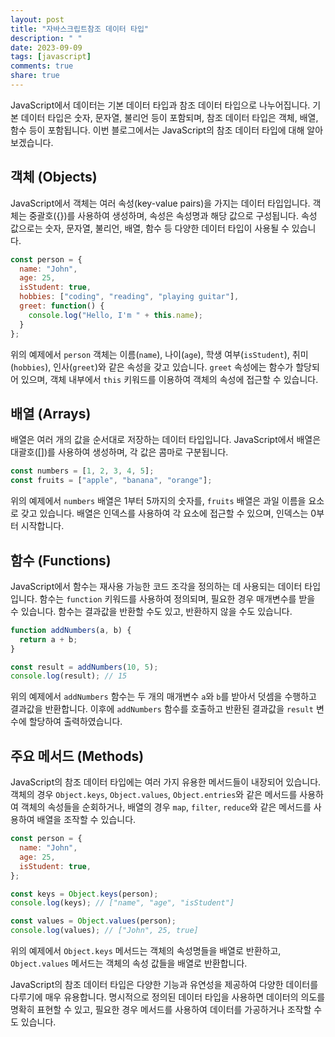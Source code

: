 ```yaml
---
layout: post
title: "자바스크립트참조 데이터 타입"
description: " "
date: 2023-09-09
tags: [javascript]
comments: true
share: true
---
```


JavaScript에서 데이터는 기본 데이터 타입과 참조 데이터 타입으로 나누어집니다. 기본 데이터 타입은 숫자, 문자열, 불리언 등이 포함되며, 참조 데이터 타입은 객체, 배열, 함수 등이 포함됩니다. 이번 블로그에서는 JavaScript의 참조 데이터 타입에 대해 알아보겠습니다.

## 객체 (Objects)

JavaScript에서 객체는 여러 속성(key-value pairs)을 가지는 데이터 타입입니다. 객체는 중괄호({})를 사용하여 생성하며, 속성은 속성명과 해당 값으로 구성됩니다. 속성 값으로는 숫자, 문자열, 불리언, 배열, 함수 등 다양한 데이터 타입이 사용될 수 있습니다.

```javascript
const person = {
  name: "John",
  age: 25,
  isStudent: true,
  hobbies: ["coding", "reading", "playing guitar"],
  greet: function() {
    console.log("Hello, I'm " + this.name);
  }
};
```

위의 예제에서 `person` 객체는 이름(`name`), 나이(`age`), 학생 여부(`isStudent`), 취미(`hobbies`), 인사(`greet`)와 같은 속성을 갖고 있습니다. `greet` 속성에는 함수가 할당되어 있으며, 객체 내부에서 `this` 키워드를 이용하여 객체의 속성에 접근할 수 있습니다.

## 배열 (Arrays)

배열은 여러 개의 값을 순서대로 저장하는 데이터 타입입니다. JavaScript에서 배열은 대괄호([])를 사용하여 생성하며, 각 값은 콤마로 구분됩니다.

```javascript
const numbers = [1, 2, 3, 4, 5];
const fruits = ["apple", "banana", "orange"];
```

위의 예제에서 `numbers` 배열은 1부터 5까지의 숫자를, `fruits` 배열은 과일 이름을 요소로 갖고 있습니다. 배열은 인덱스를 사용하여 각 요소에 접근할 수 있으며, 인덱스는 0부터 시작합니다.

## 함수 (Functions)

JavaScript에서 함수는 재사용 가능한 코드 조각을 정의하는 데 사용되는 데이터 타입입니다. 함수는 `function` 키워드를 사용하여 정의되며, 필요한 경우 매개변수를 받을 수 있습니다. 함수는 결과값을 반환할 수도 있고, 반환하지 않을 수도 있습니다.

```javascript
function addNumbers(a, b) {
  return a + b;
}

const result = addNumbers(10, 5);
console.log(result); // 15
```

위의 예제에서 `addNumbers` 함수는 두 개의 매개변수 `a`와 `b`를 받아서 덧셈을 수행하고 결과값을 반환합니다. 이후에 `addNumbers` 함수를 호출하고 반환된 결과값을 `result` 변수에 할당하여 출력하였습니다.

## 주요 메서드 (Methods)

JavaScript의 참조 데이터 타입에는 여러 가지 유용한 메서드들이 내장되어 있습니다. 객체의 경우 `Object.keys`, `Object.values`, `Object.entries`와 같은 메서드를 사용하여 객체의 속성들을 순회하거나, 배열의 경우 `map`, `filter`, `reduce`와 같은 메서드를 사용하여 배열을 조작할 수 있습니다.

```javascript
const person = {
  name: "John",
  age: 25,
  isStudent: true,
};

const keys = Object.keys(person);
console.log(keys); // ["name", "age", "isStudent"]

const values = Object.values(person);
console.log(values); // ["John", 25, true]
```

위의 예제에서 `Object.keys` 메서드는 객체의 속성명들을 배열로 반환하고, `Object.values` 메서드는 객체의 속성 값들을 배열로 반환합니다.

JavaScript의 참조 데이터 타입은 다양한 기능과 유연성을 제공하여 다양한 데이터를 다루기에 매우 유용합니다. 명시적으로 정의된 데이터 타입을 사용하면 데이터의 의도를 명확히 표현할 수 있고, 필요한 경우 메서드를 사용하여 데이터를 가공하거나 조작할 수도 있습니다.